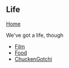 ## Life

[Home](../)

We've got a life, though

- [Film](film)
- [Food](food)
- [ChuckenGotchi](chuckengotchi)
